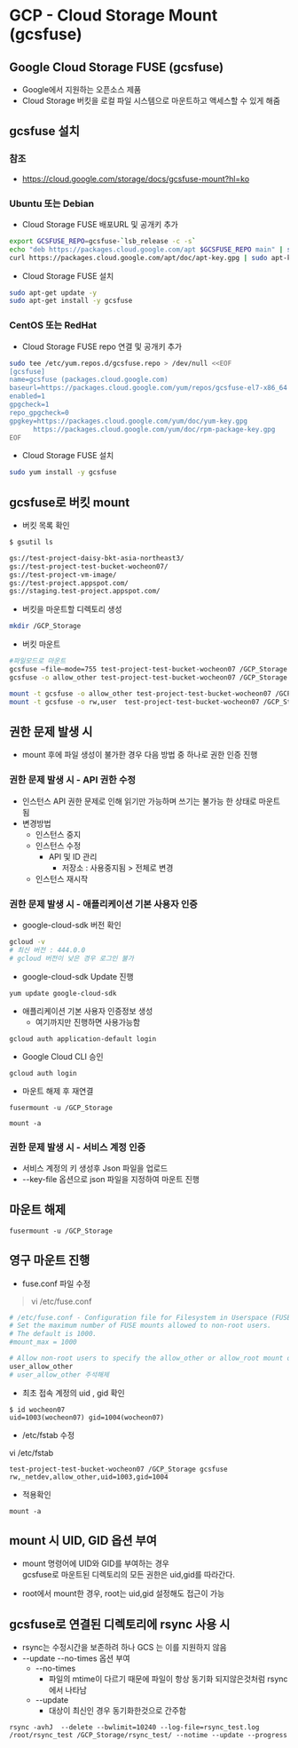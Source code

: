 # GCP - Cloud Storage Mount (gcsfuse)
## Google Cloud Storage FUSE (gcsfuse)
- Google에서 지원하는 오픈소스 제품
-  Cloud Storage 버킷을 로컬 파일 시스템으로 마운트하고 액세스할 수 있게 해줌

## gcsfuse 설치 
### 참조
- https://cloud.google.com/storage/docs/gcsfuse-mount?hl=ko

### Ubuntu 또는 Debian
*  Cloud Storage FUSE 배포URL 및 공개키 추가
```bash
export GCSFUSE_REPO=gcsfuse-`lsb_release -c -s`
echo "deb https://packages.cloud.google.com/apt $GCSFUSE_REPO main" | sudo tee /etc/apt/sources.list.d/gcsfuse.list
curl https://packages.cloud.google.com/apt/doc/apt-key.gpg | sudo apt-key add -
```
* Cloud Storage FUSE 설치
```bash
sudo apt-get update -y
sudo apt-get install -y gcsfuse
```

### CentOS 또는 RedHat
*  Cloud Storage FUSE repo 연결 및 공개키 추가
```bash
sudo tee /etc/yum.repos.d/gcsfuse.repo > /dev/null <<EOF
[gcsfuse]
name=gcsfuse (packages.cloud.google.com)
baseurl=https://packages.cloud.google.com/yum/repos/gcsfuse-el7-x86_64
enabled=1
gpgcheck=1
repo_gpgcheck=0
gpgkey=https://packages.cloud.google.com/yum/doc/yum-key.gpg
      https://packages.cloud.google.com/yum/doc/rpm-package-key.gpg
EOF
```

* Cloud Storage FUSE 설치
```bash
sudo yum install -y gcsfuse
```


## gcsfuse로 버킷 mount 

* 버킷 목록 확인 
```bash
$ gsutil ls

gs://test-project-daisy-bkt-asia-northeast3/
gs://test-project-test-bucket-wocheon07/
gs://test-project-vm-image/
gs://test-project.appspot.com/
gs://staging.test-project.appspot.com/
```


* 버킷을 마운트할 디렉토리 생성

```bash
mkdir /GCP_Storage
```

* 버킷 마운트 

```bash
#파일모드로 마운트
gcsfuse —file–mode=755 test-project-test-bucket-wocheon07 /GCP_Storage
gcsfuse -o allow_other test-project-test-bucket-wocheon07 /GCP_Storage

mount -t gcsfuse -o allow_other test-project-test-bucket-wocheon07 /GCP_Storage
mount -t gcsfuse -o rw,user  test-project-test-bucket-wocheon07 /GCP_Storage
```


## 권한 문제 발생 시 

- mount 후에 파일 생성이 불가한 경우 다음 방법 중 하나로 권한 인증 진행

### 권한 문제 발생 시 - API 권한 수정 
- 인스턴스 API 권한 문제로 인해 읽기만 가능하며 쓰기는 불가능 한 상태로 마운트 됨
- 변경방법 
    - 인스턴스 중지
    - 인스턴스 수정 
        - API 및 ID 관리 
            - 저장소 : 사용중지됨 > 전체로 변경
    - 인스턴스 재시작

###  권한 문제 발생 시 - 애플리케이션 기본 사용자 인증

- google-cloud-sdk 버전 확인

```bash
gcloud -v 
# 최신 버전 : 444.0.0
# gcloud 버전이 낮은 경우 로그인 불가
```

- google-cloud-sdk Update 진행
```
yum update google-cloud-sdk
```

- 애플리케이션 기본 사용자 인증정보 생성
    - 여기까지만 진행하면 사용가능함

```
gcloud auth application-default login
```

- Google Cloud CLI 승인

```
gcloud auth login
```

- 마운트 해제 후 재연결
```
fusermount -u /GCP_Storage

mount -a
```



###  권한 문제 발생 시 - 서비스 계정 인증

- 서비스 계정의 키 생성후 Json 파일을 업로드 
- --key-file 옵션으로 json 파일을 지정하여 마운트 진행



## 마운트 해제 
```
fusermount -u /GCP_Storage
```


## 영구 마운트 진행 

- fuse.conf 파일 수정 

>vi /etc/fuse.conf 
```bash
# /etc/fuse.conf - Configuration file for Filesystem in Userspace (FUSE)
# Set the maximum number of FUSE mounts allowed to non-root users.
# The default is 1000.
#mount_max = 1000

# Allow non-root users to specify the allow_other or allow_root mount options.
user_allow_other
# user_allow_other 주석해제
```

- 최초 접속 계정의 uid , gid 확인

```
$ id wocheon07
uid=1003(wocheon07) gid=1004(wocheon07)
```

- /etc/fstab 수정

vi /etc/fstab
```
test-project-test-bucket-wocheon07 /GCP_Storage gcsfuse rw,_netdev,allow_other,uid=1003,gid=1004
```

- 적용확인
```
mount -a
```

## mount 시 UID, GID 옵션 부여
- mount 명령어에 UID와 GID를 부여하는 경우 <br>
gcsfuse로 마운트된 디렉토리의 모든 권한은 uid,gid를 따라간다.

- root에서 mount한 경우, root는 uid,gid 설정해도 접근이 가능 


## gcsfuse로 연결된 디렉토리에 rsync 사용 시
- rsync는 수정시간을 보존하려 하나 GCS 는 이를 지원하지 않음 
- --update --no-times 옵션 부여
    - --no-times 
        - 파일의 mtime이 다르기 때문에 파일이 항상 동기화 되지않은것처럼 rsync에서 나타남
    - --update 
        - 대상이 최신인 경우 동기화한것으로 간주함

```
rsync -avhJ  --delete --bwlimit=10240 --log-file=rsync_test.log /root/rsync_test /GCP_Storage/rsync_test/ --notime --update --progress
```